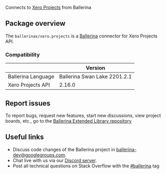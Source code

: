 Connects to [Xero Projects](https://developer.xero.com/documentation/api/projects/overview) from Ballerina

## Package overview
The `ballerinax/xero.projects` is a [Ballerina](https://ballerina.io/) connector for Xero Projects API.

### Compatibility
|                    | Version                   |
|--------------------|---------------------------|
| Ballerina Language | Ballerina Swan Lake 2201.2.1|
| Xero Projects API  | 2.16.0                    |

## Report issues
To report bugs, request new features, start new discussions, view project boards, etc., go to the [Ballerina Extended Library repository](https://github.com/ballerina-platform/ballerina-extended-library)

## Useful links
- Discuss code changes of the Ballerina project in [ballerina-dev@googlegroups.com](mailto:ballerina-dev@googlegroups.com).
- Chat live with us via our [Discord server](https://discord.gg/ballerinalang).
- Post all technical questions on Stack Overflow with the [#ballerina](https://stackoverflow.com/questions/tagged/ballerina) tag

